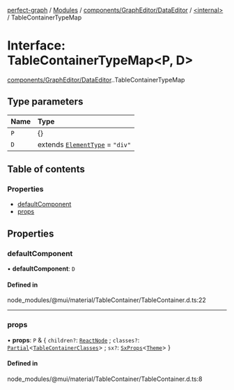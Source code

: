 [perfect-graph](../README.md) / [Modules](../modules.md) / [components/GraphEditor/DataEditor](../modules/components_GraphEditor_DataEditor.md) / [<internal\>](../modules/components_GraphEditor_DataEditor._internal_.md) / TableContainerTypeMap

# Interface: TableContainerTypeMap<P, D\>

[components/GraphEditor/DataEditor](../modules/components_GraphEditor_DataEditor.md).[<internal>](../modules/components_GraphEditor_DataEditor._internal_.md).TableContainerTypeMap

## Type parameters

| Name | Type |
| :------ | :------ |
| `P` | {} |
| `D` | extends [`ElementType`](../modules/components_GraphEditor_DataEditor._internal_.md#elementtype) = ``"div"`` |

## Table of contents

### Properties

- [defaultComponent](components_GraphEditor_DataEditor._internal_.TableContainerTypeMap.md#defaultcomponent)
- [props](components_GraphEditor_DataEditor._internal_.TableContainerTypeMap.md#props)

## Properties

### defaultComponent

• **defaultComponent**: `D`

#### Defined in

node_modules/@mui/material/TableContainer/TableContainer.d.ts:22

___

### props

• **props**: `P` & { `children?`: [`ReactNode`](../modules/components_ClusterNodeContainer._internal_.md#reactnode) ; `classes?`: [`Partial`](../modules/components_ClusterNodeContainer._internal_.md#partial)<[`TableContainerClasses`](components_GraphEditor_DataEditor._internal_.TableContainerClasses.md)\> ; `sx?`: [`SxProps`](../modules/components_GraphEditor_DataEditor._internal_.md#sxprops)<[`Theme`](components_GraphEditor_DataEditor._internal_.Theme.md)\>  }

#### Defined in

node_modules/@mui/material/TableContainer/TableContainer.d.ts:8
